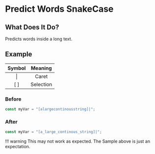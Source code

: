 # Predict Words SnakeCase

## What Does It Do?

Predicts words inside a long text.

## Example

| Symbol |  Meaning  |
|:------:|:---------:|
| &vert; |   Caret   |
|  [ ]   | Selection |

### Before

```javascript
const myVar = "[alargecontinousstring]|";
```

### After

```javascript
const myVar = "[a_large_continous_string]|";
```

[//]: # (@formatter:off)
!!! warning
This may not work as expected.
The Sample above is just an expectation.
